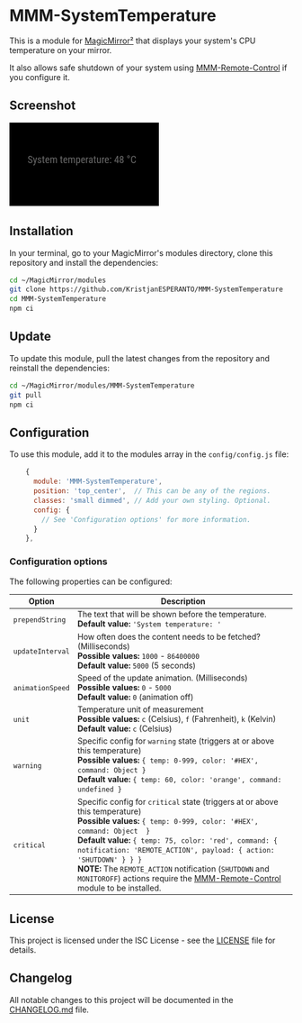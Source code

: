 # MMM-SystemTemperature

This is a module for [MagicMirror²](https://github.com/MagicMirrorOrg/MagicMirror) that displays your system's CPU temperature on your mirror.

It also allows safe shutdown of your system using [MMM-Remote-Control](https://github.com/Jopyth/MMM-Remote-Control) if you configure it.

## Screenshot

![MMM-SystemTemperature Screenshot](screenshot.png)

## Installation

In your terminal, go to your MagicMirror's modules directory, clone this repository and install the dependencies:

```bash
cd ~/MagicMirror/modules
git clone https://github.com/KristjanESPERANTO/MMM-SystemTemperature
cd MMM-SystemTemperature
npm ci
```

## Update

To update this module, pull the latest changes from the repository and reinstall the dependencies:

```bash
cd ~/MagicMirror/modules/MMM-SystemTemperature
git pull
npm ci
```

## Configuration

To use this module, add it to the modules array in the `config/config.js` file:

```js
    {
      module: 'MMM-SystemTemperature',
      position: 'top_center',  // This can be any of the regions.
      classes: 'small dimmed', // Add your own styling. Optional.
      config: {
        // See 'Configuration options' for more information.
      }
    },
```

### Configuration options

The following properties can be configured:

<table width="100%">
  <thead>
    <tr>
      <th>Option</th>
      <th width="100%">Description</th>
    </tr>
  <thead>
  <tbody>
    <tr>
      <td><code>prependString</code></td>
      <td>The text that will be shown before the temperature.
        <br><b>Default value:</b> <code>'System temperature: '</code>
      </td>
    </tr>
    <tr>
      <td><code>updateInterval</code></td>
      <td>How often does the content needs to be fetched? (Milliseconds)
        <br><b>Possible values:</b> <code>1000</code> - <code>86400000</code>
        <br><b>Default value:</b> <code>5000</code> (5 seconds)
      </td>
    </tr>
    <tr>
      <td><code>animationSpeed</code></td>
      <td>Speed of the update animation. (Milliseconds)
        <br><b>Possible values:</b> <code>0</code> - <code>5000</code>
        <br><b>Default value:</b> <code>0</code> (animation off)
      </td>
    </tr>
    <tr>
      <td><code>unit</code></td>
      <td>Temperature unit of measurement
        <br><b>Possible values:</b> <code>c</code> (Celsius), <code>f</code> (Fahrenheit), <code>k</code> (Kelvin)
        <br><b>Default value:</b> <code>c</code> (Celsius)
      </td>
    </tr>
    <tr>
      <td><code>warning</code></td>
      <td>Specific config for <code>warning</code> state (triggers at or above this temperature)
        <br><b>Possible values:</b> <code>{ temp: 0-999, color: '#HEX', command: Object }</code>
        <br><b>Default value:</b> <code>{ temp: 60, color: 'orange', command: undefined }</code>
      </td>
    </tr>
    <tr>
      <td><code>critical</code></td>
      <td>Specific config for <code>critical</code> state (triggers at or above this temperature)
        <br><b>Possible values:</b> <code>{ temp: 0-999, color: '#HEX', command: Object  }</code>
        <br><b>Default value:</b> <code>{ temp: 75, color: 'red', command: { notification: 'REMOTE_ACTION', payload: { action: 'SHUTDOWN' } } }</code>
        <br><b>NOTE:</b> The <code>REMOTE_ACTION</code> notification (<code>SHUTDOWN</code> and <code>MONITOROFF</code>) actions require the <a href="https://github.com/Jopyth/MMM-Remote-Control">MMM-Remote-Control</a> module to be installed.
      </td>
    </tr>
  </tbody>
</table>

## License

This project is licensed under the ISC License - see the [LICENSE](LICENSE.md) file for details.

## Changelog

All notable changes to this project will be documented in the [CHANGELOG.md](CHANGELOG.md) file.
